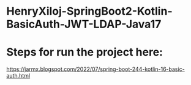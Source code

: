# HenryXiloj-SpringBoot2-Kotlin-BasicAuth-JWT-LDAP-Java17

# Steps for run the project here:
https://jarmx.blogspot.com/2022/07/spring-boot-244-kotlin-16-basic-auth.html
